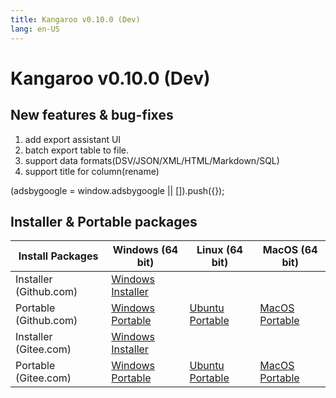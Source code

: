 ```yaml
---
title: Kangaroo v0.10.0 (Dev)
lang: en-US
---
```


# Kangaroo v0.10.0 (Dev)

## New features & bug-fixes
1. add export assistant UI
2. batch export table to file.
3. support data formats(DSV/JSON/XML/HTML/Markdown/SQL)
4. support title for column(rename)

<div>
    <script2 type="text/javascript" async="true" src="https://pagead2.googlesyndication.com/pagead/js/adsbygoogle.js" />
    <ins class="adsbygoogle"
        style="display:block; text-align:center;"
        data-ad-layout="in-article"
        data-ad-format="fluid"
        data-ad-client="ca-pub-3975819313740938"
        data-ad-slot="6760827895"></ins>
    <script2 type="text/javascript">
        (adsbygoogle = window.adsbygoogle || []).push({});
    </script2>
</div>


## Installer & Portable packages <Badge text="link expired" type="warning"/>

| Install Packages              | Windows (64 bit)  | Linux (64 bit)    | MacOS (64 bit)    |
|-------------------------------|-------------------|-------------------|-------------------|
| Installer (Github.com) | [Windows Installer](https://github.com/dbkangaroo/kangaroo/releases/download/v0.10.0.191223/Kangaroo_0.10.0.191223_win64.exe) | | |
| Portable (Github.com)  | [Windows Portable](https://github.com/dbkangaroo/kangaroo/releases/download/v0.10.0.191223/Kangaroo_0.10.0.191223_win64.7z) | [Ubuntu Portable](https://github.com/dbkangaroo/kangaroo/releases/download/v0.10.0.191223/Kangaroo_0.10.0.191223_ubuntu.zip) | [MacOS Portable](https://github.com/dbkangaroo/kangaroo/releases/download/v0.10.0.191223/Kangaroo_0.10.0.191223_macos.zip) |
| Installer (Gitee.com) | [Windows Installer](https://gitee.com/dbkangaroo/kangaroo/attach_files/316332/download) | | |
| Portable (Gitee.com)  | [Windows Portable](https://gitee.com/dbkangaroo/kangaroo/attach_files/316333/download) | [Ubuntu Portable](https://gitee.com/dbkangaroo/kangaroo/attach_files/316330/download) | [MacOS Portable](https://gitee.com/dbkangaroo/kangaroo/attach_files/316329/download) |